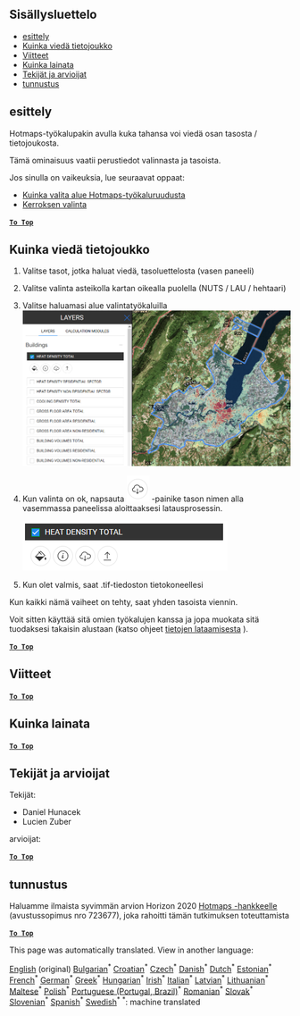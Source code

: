 <h2> Sisällysluettelo </h2><ul><li> <a href="#Introduction">esittely</a> </li><li> <a href="#How-to-export-a-dataset">Kuinka viedä tietojoukko</a> </li><li> <a href="#References">Viitteet</a> </li><li> <a href="#How-to-cite">Kuinka lainata</a> </li><li> <a href="#Authors-and-reviewers">Tekijät ja arvioijat</a> </li><li> <a href="#Acknowledgement">tunnustus</a> </li></ul><h2> esittely </h2><p> Hotmaps-työkalupakin avulla kuka tahansa voi viedä osan tasosta / tietojoukosta. </p><p> Tämä ominaisuus vaatii perustiedot valinnasta ja tasoista. </p><p> Jos sinulla on vaikeuksia, lue seuraavat oppaat: </p><ul><li> <a href="fi-How-to-select-a-region-in-the-Hotmaps-toolbox">Kuinka valita alue Hotmaps-työkaluruudusta</a> </li><li> <a href="fi-Layer-section">Kerroksen valinta</a> </li></ul><p><ins> <code><strong><a href="#table-of-contents">To Top</a></strong></code> </ins> </p><h2> Kuinka viedä tietojoukko </h2><ol><li><p> Valitse tasot, jotka haluat viedä, tasoluettelosta (vasen paneeli) </p></li><li><p> Valitse valinta asteikolla kartan oikealla puolella (NUTS / LAU / hehtaari) </p></li><li><p> Valitse haluamasi alue valintatyökaluilla <img alt="export_selection" src="images/export_selection.png"/></p></li><li><p> Kun valinta on ok, napsauta <img alt="vie-painike" src="images/layer-export-btn.png"/> -painike tason nimen alla vasemmassa paneelissa aloittaaksesi latausprosessin. </p><p><img alt="kerrosvaihtoehdot" src="images/layer-options.png"/></p></li><li><p> Kun olet valmis, saat .tif-tiedoston tietokoneellesi </p></li></ol><p> Kun kaikki nämä vaiheet on tehty, saat yhden tasoista viennin. </p><p> Voit sitten käyttää sitä omien työkalujen kanssa ja jopa muokata sitä tuodaksesi takaisin alustaan (katso ohjeet <a href="Data_upload">tietojen lataamisesta</a> ). </p><p><ins> <code><strong><a href="#table-of-contents">To Top</a></strong></code> </ins> </p><h2> Viitteet </h2><p><ins> <code><strong><a href="#table-of-contents">To Top</a></strong></code> </ins> </p><h2> Kuinka lainata </h2><p><ins> <code><strong><a href="#table-of-contents">To Top</a></strong></code> </ins> </p><h2> Tekijät ja arvioijat </h2><p> Tekijät: </p><ul><li> Daniel Hunacek </li><li> Lucien Zuber </li></ul><p> arvioijat: </p><p><ins> <code><strong><a href="#table-of-contents">To Top</a></strong></code> </ins> </p><h2> tunnustus </h2><p> Haluamme ilmaista syvimmän arvion Horizon 2020 <a href="https://www.hotmaps-project.eu">Hotmaps -hankkeelle</a> (avustussopimus nro 723677), joka rahoitti tämän tutkimuksen toteuttamista </p><p><ins> <code><strong><a href="#table-of-contents">To Top</a></strong></code> </ins> </p>

This page was automatically translated. View in another language:

[English](en-Data-export-functionalities) (original) [Bulgarian](bg-Data-export-functionalities)<sup>\*</sup> [Croatian](hr-Data-export-functionalities)<sup>\*</sup> [Czech](cs-Data-export-functionalities)<sup>\*</sup> [Danish](da-Data-export-functionalities)<sup>\*</sup> [Dutch](nl-Data-export-functionalities)<sup>\*</sup> [Estonian](et-Data-export-functionalities)<sup>\*</sup>  [French](fr-Data-export-functionalities)<sup>\*</sup> [German](de-Data-export-functionalities)<sup>\*</sup> [Greek](el-Data-export-functionalities)<sup>\*</sup> [Hungarian](hu-Data-export-functionalities)<sup>\*</sup> [Irish](ga-Data-export-functionalities)<sup>\*</sup> [Italian](it-Data-export-functionalities)<sup>\*</sup> [Latvian](lv-Data-export-functionalities)<sup>\*</sup> [Lithuanian](lt-Data-export-functionalities)<sup>\*</sup> [Maltese](mt-Data-export-functionalities)<sup>\*</sup> [Polish](pl-Data-export-functionalities)<sup>\*</sup> [Portuguese (Portugal, Brazil)](pt-Data-export-functionalities)<sup>\*</sup> [Romanian](ro-Data-export-functionalities)<sup>\*</sup> [Slovak](sk-Data-export-functionalities)<sup>\*</sup> [Slovenian](sl-Data-export-functionalities)<sup>\*</sup> [Spanish](es-Data-export-functionalities)<sup>\*</sup> [Swedish](sv-Data-export-functionalities)<sup>\*</sup>
<sup>\*</sup>: machine translated
